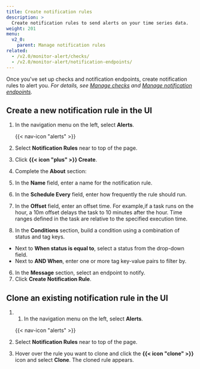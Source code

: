 ```yaml
---
title: Create notification rules
description: >
  Create notification rules to send alerts on your time series data.
weight: 201
menu:
  v2_0:
    parent: Manage notification rules
related:
  - /v2.0/monitor-alert/checks/
  - /v2.0/monitor-alert/notification-endpoints/
---
```


Once you've set up checks and notification endpoints, create notification rules to alert you.
_For details, see [Manage checks](/v2.0/monitor-alert/checks/) and
[Manage notification endpoints](/v2.0/monitor-alert/notification-endpoints/)._

## Create a new notification rule in the UI

1. In the navigation menu on the left, select **Alerts**.

    {{< nav-icon "alerts" >}}

2. Select **Notification Rules** near to top of the page.
3. Click **{{< icon "plus" >}} Create**.
4. Complete the **About** section:
  1. In the **Name** field, enter a name for the notification rule.
  2. In the **Schedule Every** field, enter how frequently the rule should run.
  3. In the **Offset** field, enter an offset time. For example,if a task runs on the hour, a 10m offset delays the task to 10 minutes after the hour. Time ranges defined in the task are relative to the specified execution time.
5. In the **Conditions** section, build a condition using a combination of status and tag keys.
  - Next to **When status is equal to**, select a status from the drop-down field.
  - Next to **AND When**, enter one or more tag key-value pairs to filter by.
6. In the **Message** section, select an endpoint to notify.
7. Click **Create Notification Rule**.

## Clone an existing notification rule in the UI

1. 1. In the navigation menu on the left, select **Alerts**.

    {{< nav-icon "alerts" >}}

2. Select **Notification Rules** near to top of the page.
3. Hover over the rule you want to clone and click the **{{< icon "clone" >}}** icon and select **Clone**.
   The cloned rule appears.
